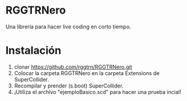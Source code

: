 # RGGTRNero
Una librería para hacer live coding en corto tiempo.

# Instalación

1. clonar  https://github.com/rggtrn/RGGTRNero.git
2. Colocar la carpeta RGGTRNero en la carpeta Extensions de SuperCollider.
3. Recompilar y prender (s.boot) SuperCollider.
5. ¡Utiliza el archivo "ejemploBasico.scd" para hacer una prueba incial!

